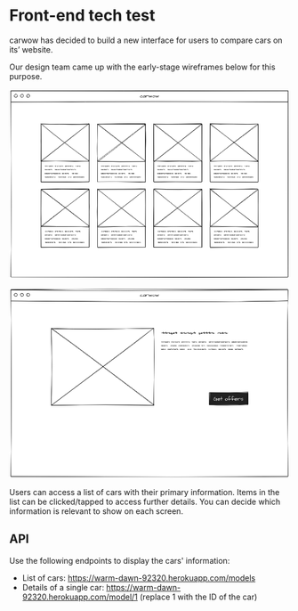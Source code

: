 # Front-end tech test

carwow has decided to build a new interface for users to compare cars on its’ website.

Our design team came up with the early-stage wireframes below for this purpose.

![Index cards wireframe](img/index.png "Index cards wireframe")

![Show cards wireframe](img/show.png "Show cards wireframe")

Users can access a list of cars with their primary information. Items in the list can be clicked/tapped to access further details. You can decide which information is relevant to show on each screen.

## API

Use the following endpoints to display the cars' information:

- List of cars: <https://warm-dawn-92320.herokuapp.com/models>
- Details of a single car: <https://warm-dawn-92320.herokuapp.com/model/1> (replace 1 with the ID of the car)